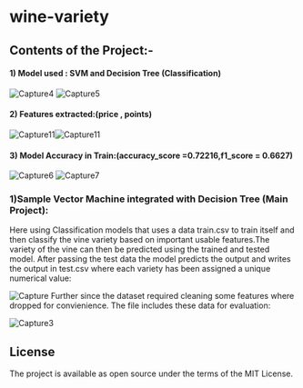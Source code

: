 # wine-variety
## Contents of the Project:-
#### 1) Model used : SVM and Decision Tree (Classification)
![Capture4](https://user-images.githubusercontent.com/20925116/81508883-79cff900-9324-11ea-8924-86f8e08f323b.PNG)
![Capture5](https://user-images.githubusercontent.com/20925116/81508882-79376280-9324-11ea-9905-378639ba332a.PNG)
#### 2) Features extracted:(price , points)
![Capture11](https://user-images.githubusercontent.com/20925116/81508935-cb788380-9324-11ea-8e5a-21adea9e31a2.PNG)![Capture11](https://user-images.githubusercontent.com/20925116/81508935-cb788380-9324-11ea-8e5a-21adea9e31a2.PNG)
#### 3) Model Accuracy in Train:(accuracy_score =0.72216,f1_score = 0.6627)
![Capture6](https://user-images.githubusercontent.com/20925116/81508809-06c68280-9324-11ea-8200-814ef4791a79.PNG)
![Capture7](https://user-images.githubusercontent.com/20925116/81508806-04642880-9324-11ea-97bc-3d7383080e14.PNG)

### 1)Sample Vector Machine integrated with Decision Tree (Main Project):
Here using Classification models that uses a data train.csv to train itself and then classify the vine variety based on important usable features.The variety of the vine can then be predicted using the trained and tested model. After passing the test data the model predicts the output and writes the output in test.csv where each variety has been assigned a unique numerical value:

![Capture](https://user-images.githubusercontent.com/20925116/81508395-87d04a80-9321-11ea-8309-f8d7c4779bea.PNG)
Further since the dataset required cleaning some features where dropped for convienience.
The file includes these data for evaluation:

![Capture3](https://user-images.githubusercontent.com/20925116/81508660-0083d680-9323-11ea-8eb0-8277d0b18628.PNG)



## License
The project is available as open source under the terms of the MIT License.
